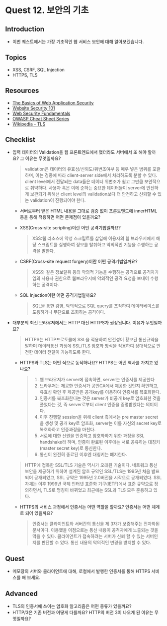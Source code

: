 # Quest 12. 보안의 기초

## Introduction

- 이번 퀘스트에서는 가장 기초적인 웹 서비스 보안에 대해 알아보겠습니다.

## Topics

- XSS, CSRF, SQL Injection
- HTTPS, TLS

## Resources

- [The Basics of Web Application Security](https://martinfowler.com/articles/web-security-basics.html)
- [Website Security 101](https://spyrestudios.com/web-security-101/)
- [Web Security Fundamentals](https://www.shopify.com.ng/partners/blog/web-security-2018)
- [OWASP Cheat Sheet Series](https://cheatsheetseries.owasp.org/)
- [Wikipedia - TLS](https://en.wikipedia.org/wiki/Transport_Layer_Security)

## Checklist

- 입력 데이터의 Validation을 웹 프론트엔드에서 했더라도 서버에서 또 해야 할까요? 그 이유는 무엇일까요?
  > validation은 데이터의 유효성/신뢰도/위변조여부 등 매우 넣은 범위를 포괄하며, 이는 경중에 따라 client-server side에서 처리하도록 분할 수 있다.
  > client level에서 전달되는 data들은 데이터 위변조가 쉽고 그만큼 보안적으로 취약하다. 사용자 혹은 이에 준하는 중요한 데이터들이 server에 안전하게 보관되기 위해선 client level의 validation보다 더 안전하고 신뢰할 수 있는 validation이 진행되어야 한다.
  - 서버로부터 받은 HTML 내용을 그대로 검증 없이 프론트엔드에 innerHTML 등을 통해 적용하면 어떤 문제점이 있을까요?
    >
  - XSS(Cross-site scripting)이란 어떤 공격기법일까요?
    > XSS:웹 리소스에 악성 스크립트를 삽입해 이용자의 웹 브라우저에서 해당 스크립트를 실행하여 정보를 탈취하고 악의적인 기능을 수행하는 공격을 말한다.
  - CSRF(Cross-site request forgery)이란 어떤 공격기법일까요?
    > XSS와 같은 정보탈취 등의 악의적 기능을 수행하는 공격으로 공격자가 임의 사용자 권한으로 웹브라우저에 악의적인 공격 요청을 보내어 수행하는 공격이다.
  - SQL Injection이란 어떤 공격기법일까요?
    > SQL을 통한 감염, 악의적으로 SQL query를 조작하여 데이터베이스를 도용하거나 무단으로 조회하는 공격이다.
- 대부분의 최신 브라우저에서는 HTTP 대신 HTTPS가 권장됩니다. 이유가 무엇일까요?

  > HTTPS는 HTTP프로토콜에 SSL을 적용하여 안전성이 황보된 통신규약을 말하며 데이터통신 과정에 SSL/TLS 암호화 방식을 적용하여 상대적으로 안전한 데이터 전달이 가능하도록 한다.

  - HTTPS와 TLS는 어떤 식으로 동작하나요? HTTPS는 어떤 역사를 가지고 있나요?
    > 1. 웹 브라우저가 server에 접속하면, server는 인증서를 제공한다
    > 2. 브라우저는 제공한 인증서가 공인CA에서 제공한 것인지 확인하고, 유효성 확인 후 제공받은 공개key를 이용하여 인증서를 복호화한다.
    > 3. 인증서를 복호화한다는 것은 server가 비공개 key로 암호화한 것을 풀었다는 것, 즉 server로부터 client 인증을 증명받았다는 의미이다.
    > 4. 이후 진행할 session을 위해 client 측에서는 pre master secret을 생성 및 공개 key로 암호화, server는 이를 자신의 secret key로 복호화하고 인증과정을 마친다.
    > 5. 서로에 대한 신원을 인증하고 암호화하기 위한 과정을 SSL handshake라 하며, 인증이 완료된 이후에는 서로 공유하는 대칭키(master secret key)로 통신한다.
    > 6. 통신이 완전히 종료된 이후엔 대칭키는 폐지한다.

  > HTTP에 접목한 SSL/TLS 기술은 역사가 오래된 기술이다.
  > 네트워크 통신 보안을 제공하기 위하여 설계된 암호 규약인 SSL/TLS는 1995년 처음 발표되어 공개되었고, SSL 규약은 1995년 2.0버전을 시작으로 공개되었다.
  > SSL 자체는 이후 1999년 국제 인터넷 표준화 기구(IETF)에서 표준 규약으로 정의하면서, TLS로 명칭이 바뀌었고 최근에는 SSL과 TLS 모두 혼용하고 있다.

  - HTTPS의 서비스 과정에서 인증서는 어떤 역할을 할까요? 인증서는 어떤 체계로 되어 있을까요?
    > 인증서는 클라이언트와 서버간의 통신을 제 3자가 보증해주는 전자화된 문서이다.
    > 이용했을 이점으로는
    > 통신 내용이 공격자에게 노출되는 것을 막을 수 있다.
    > 클라이언트가 접속하려는 서버가 신뢰 할 수 있는 서버인지를 판단할 수 있다.
    > 통신 내용의 악의적인 변경을 방지할 수 있다.

## Quest

- 메모장의 서버와 클라이언트에 대해, 로컬에서 발행한 인증서를 통해 HTTPS 서비스를 해 보세요.

## Advanced

- TLS의 인증서에 쓰이는 암호화 알고리즘은 어떤 종류가 있을까요?
- HTTP/3은 기존 버전과 어떻게 다를까요? HTTP의 버전 3이 나오게 된 이유는 무엇일까요?
